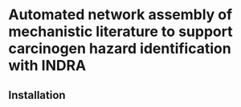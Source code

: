 # Automated network assembly of mechanistic literature to support carcinogen hazard identification with INDRA

## Installation
